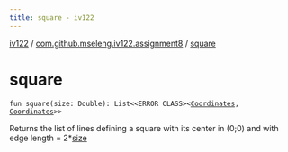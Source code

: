 ```yaml
---
title: square - iv122
---
```


[iv122](../index.md) / [com.github.mseleng.iv122.assignment8](index.md) / [square](.)

# square

`fun square(size: Double): List<<ERROR CLASS><`[`Coordinates`](../com.github.mseleng.iv122.util/-coordinates/index.md)`, `[`Coordinates`](../com.github.mseleng.iv122.util/-coordinates/index.md)`>>`

Returns the list of lines defining a square with its center in (0;0) and with edge length = 2*[size](square.md#com.github.mseleng.iv122.assignment8$square(kotlin.Double)/size)

